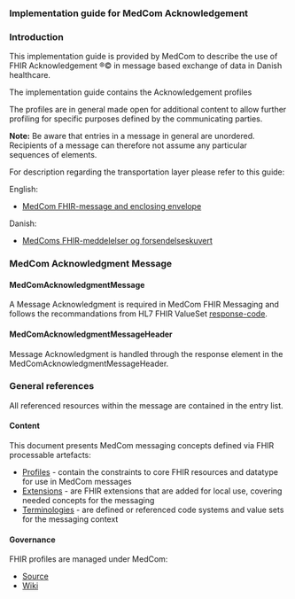### Implementation guide for MedCom Acknowledgement

### Introduction

This implementation guide is provided by MedCom to describe the use of FHIR Acknowledgement &reg;&copy; in message based exchange of data in Danish healthcare.

The implementation guide contains the Acknowledgement profiles

The profiles are in general made open for additional content to allow further profiling for specific purposes defined by the communicating parties.

__Note:__ Be aware that entries in a message in general are unordered. Recipients of a message can therefore not assume any particular sequences of elements.


For description regarding the transportation layer please refer to this guide:

English:

* [MedCom FHIR-message and enclosing envelope](Enclosing_envelope_for_FHIR-messages.html)

Danish:

* [MedComs FHIR-meddelelser og forsendelseskuvert](Forsendelseskuvert_for_FHIR-meddelelser.html)


### MedCom Acknowledgment Message

#### MedComAcknowledgmentMessage

A Message Acknowledgment is required in MedCom FHIR Messaging and follows the recommandations from HL7 FHIR ValueSet [response-code](http://hl7.org/fhir/R4/valueset-response-code.html "response-code").

#### MedComAcknowledgmentMessageHeader

Message Acknowledgment is handled through the response element in the MedComAcknowledgmentMessageHeader.

### General references

All referenced resources within the message are contained in the entry list.

#### Content

This document presents MedCom messaging concepts defined via FHIR processable artefacts:

* [Profiles](profiles.html) - contain the constraints to core FHIR resources and datatype for use in MedCom messages
* [Extensions](extensions.html) - are FHIR extensions that are added for local use, covering needed concepts for the messaging
* [Terminologies](terminology.html) - are defined or referenced code systems and value sets for the messaging context

#### Governance

FHIR profiles are managed under MedCom:

* [Source](https://github.com/hl7dk/dk-medcom-acknowledgement)
* [Wiki](https://github.com/hl7dk/dk-medcom-acknowledgement)
